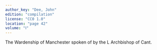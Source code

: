 ```yaml
---
author_key: "Dee, John"
edition: "compilation"
license: "CC0 1.0"
location: "page 42"
volume: "Ⅰ"
---
```

The Wardenship of Manchester spoken of by the L Archbishop of Cant.
